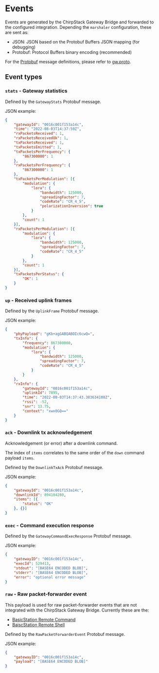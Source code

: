# Events

Events are generated by the ChirpStack Gateway Bridge and forwarded to the configured
integration. Depending the `marshaler` configuration, these are sent as:

* JSON: JSON based on the Protobuf Buffers JSON mapping (for debugging)
* Protobuf: Protocol Buffers binary encoding (recommended)

For the [Protobuf](https://developers.google.com/protocol-buffers/)
message definitions, please refer to [gw.proto](https://github.com/chirpstack/chirpstack/blob/master/api/proto/gw/gw.proto).

<!-- toc -->

## Event types

### `stats` - Gateway statistics

Defined by the `GatewayStats` Protobuf message.

JSON example:

```json
{
	"gatewayId": "0016c001f153a14c",
	"time": "2022-08-03T14:37:59Z",
	"rxPacketsReceived": 1,
	"rxPacketsReceivedOk": 1,
	"txPacketsReceived": 1,
	"txPacketsEmitted": 1,
	"txPacketsPerFrequency": {
		"867300000": 1
	},
	"rxPacketsPerFrequency": {
		"867300000": 1
	},
	"txPacketsPerModulation": [{
		"modulation": {
			"lora": {
				"bandwidth": 125000,
				"spreadingFactor": 7,
				"codeRate": "CR_4_5",
				"polarizationInversion": true
			}
		},
		"count": 1
	}],
	"rxPacketsPerModulation": [{
		"modulation": {
			"lora": {
				"bandwidth": 125000,
				"spreadingFactor": 7,
				"codeRate": "CR_4_5"
			}
		},
		"count": 1
	}],
	"txPacketsPerStatus": {
		"OK": 1
	}
}
```

### `up` - Received uplink frames

Defined by the `UplinkFrame` Protobuf message.

JSON example:

```json
{
	"phyPayload": "gKb+agGABQABOIc6cwQ=",
	"txInfo": {
		"frequency": 867300000,
		"modulation": {
			"lora": {
				"bandwidth": 125000,
				"spreadingFactor": 7,
				"codeRate": "CR_4_5"
			}
		}
	},
	"rxInfo": {
		"gatewayId": "0016c001f153a14c",
		"uplinkId": 7895,
		"time": "2022-08-03T14:37:43.383634108Z",
		"rssi": -52,
		"snr": 13.75,
		"context": "xwx0GQ=="
	}
}
```

### `ack` - Downlink tx acknowledgement

Acknowledgement (or error) after a downlink command.

The index of `items` correlates to the same order of the `down` command payload
`items`.

Defined by the `DownlinkTxAck` Protobuf message.

JSON example:

```json
{
	"gatewayId": "0016c001f153a14c",
	"downlinkId": 894104280,
	"items": [{
		"status": "OK"
	}, {}]
}
```

### `exec` - Command execution response

Defined by the `GatewayCommandExecResponse` Protobuf message.

JSON example:

```json
{
    "gatewayID": "0016c001f153a14c",
    "execId": 529413,
    "stdout": "[BASE64 ENCODED BLOB]",
    "stderr": "[BASE64 ENCODED BLOB]",
    "error": "optional error message"
}
```


### `raw` - Raw packet-forwarder event

This payload is used for raw packet-forwarder events that are not integrated
with the ChirpStack Gateway Bridge. Currently these are the:

* [BasicStation Remote Command](https://doc.sm.tc/station/tcproto.html#remote-command)
* [BaiscStation Remote Shell](https://doc.sm.tc/station/tcproto.html#remote-shell)

Defined by the `RawPacketForwarderEvent` Protobuf message.

JSON example:

```json
{
    "gatewayID": "0016c001f153a14c",
    "payload": "[BASE64 ENCODED BLOB]"
}
```
